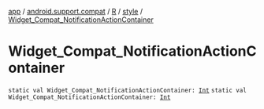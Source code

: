 [app](../../../index.md) / [android.support.compat](../../index.md) / [R](../index.md) / [style](index.md) / [Widget_Compat_NotificationActionContainer](./-widget_-compat_-notification-action-container.md)

# Widget_Compat_NotificationActionContainer

`static val Widget_Compat_NotificationActionContainer: `[`Int`](https://kotlinlang.org/api/latest/jvm/stdlib/kotlin/-int/index.html)
`static val Widget_Compat_NotificationActionContainer: `[`Int`](https://kotlinlang.org/api/latest/jvm/stdlib/kotlin/-int/index.html)